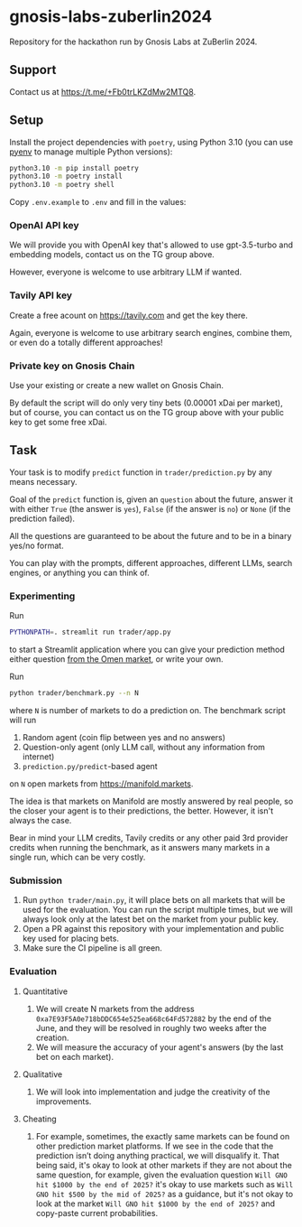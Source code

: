 # gnosis-labs-zuberlin2024

Repository for the hackathon run by Gnosis Labs at ZuBerlin 2024.

## Support

Contact us at https://t.me/+Fb0trLKZdMw2MTQ8.

## Setup

Install the project dependencies with `poetry`, using Python 3.10 (you can use [pyenv](https://github.com/pyenv/pyenv) to manage multiple Python versions):

```bash
python3.10 -m pip install poetry
python3.10 -m poetry install
python3.10 -m poetry shell
```

Copy `.env.example` to `.env` and fill in the values:

### OpenAI API key

We will provide you with OpenAI key that's allowed to use gpt-3.5-turbo and embedding models, contact us on the TG group above.

However, everyone is welcome to use arbitrary LLM if wanted.

### Tavily API key

Create a free acount on https://tavily.com and get the key there.

Again, everyone is welcome to use arbitrary search engines, combine them, or even do a totally different approaches!

### Private key on Gnosis Chain

Use your existing or create a new wallet on Gnosis Chain. 

By default the script will do only very tiny bets (0.00001 xDai per market), but of course, you can contact us on the TG group above with your public key to get some free xDai.

## Task

Your task is to modify `predict` function in `trader/prediction.py` by any means necessary.

Goal of the `predict` function is, given an `question` about the future, answer it with either `True` (the answer is `yes`), `False` (if the answer is `no`) or `None` (if the prediction failed).

All the questions are guaranteed to be about the future and to be in a binary yes/no format.

You can play with the prompts, different approaches, different LLMs, search engines, or anything you can think of.

### Experimenting

Run 

```bash
PYTHONPATH=. streamlit run trader/app.py
```

to start a Streamlit application where you can give your prediction method either question [from the Omen market](https://aiomen.eth.limo/), or write your own.

Run 

```bash
python trader/benchmark.py --n N
```

where `N` is number of markets to do a prediction on. The benchmark script will run

1. Random agent (coin flip between yes and no answers)
2. Question-only agent (only LLM call, without any information from internet)
3. `prediction.py/predict`-based agent

on `N` open markets from https://manifold.markets. 

The idea is that markets on Manifold are mostly answered by real people, so the closer your agent is to their predictions, the better. However, it isn't always the case.

Bear in mind your LLM credits, Tavily credits or any other paid 3rd provider credits when running the benchmark, as it answers many markets in a single run, which can be very costly.

### Submission

1. Run `python trader/main.py`, it will place bets on all markets that will be used for the evaluation. You can run the script multiple times, but we will always look only at the latest bet on the market from your public key.
2. Open a PR against this repository with your implementation and public key used for placing bets.
3. Make sure the CI pipeline is all green.

### Evaluation

1. Quantitative 
    1. We will create N markets from the address `0xa7E93F5A0e718bDDC654e525ea668c64Fd572882` by the end of the June, and they will be resolved in roughly two weeks after the creation.
    2. We will measure the accuracy of your agent's answers (by the last bet on each market).

2. Qualitative
    1. We will look into implementation and judge the creativity of the improvements.

3. Cheating
    1. For example, sometimes, the exactly same markets can be found on other prediction market platforms. If we see in the code that the prediction isn’t doing anything practical, we will disqualify it. That being said, it's okay to look at other markets if they are not about the same question, for example, given the evaluation question `Will GNO hit $1000 by the end of 2025?` it's okay to use markets such as `Will GNO hit $500 by the mid of 2025?` as a guidance, but it's not okay to look at the market `Will GNO hit $1000 by the end of 2025?` and copy-paste current probabilities.
